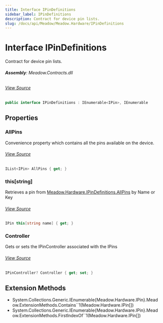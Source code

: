 ```yaml
---
title: Interface IPinDefinitions
sidebar_label: IPinDefinitions
description: Contract for device pin lists.
slug: /docs/api/Meadow/Meadow.Hardware/IPinDefinitions
---
```

# Interface IPinDefinitions
Contract for device pin lists.

###### **Assembly**: Meadow.Contracts.dll
###### [View Source](https://github.com/WildernessLabs/Meadow.Contracts.git/blob/develop/Source/Meadow.Contracts/Hardware/Contracts/IPinDefinitions.cs#L9)
```csharp title="Declaration"
public interface IPinDefinitions : IEnumerable<IPin>, IEnumerable
```
## Properties
### AllPins
Convenience property which contains all the pins available on the 
device.
###### [View Source](https://github.com/WildernessLabs/Meadow.Contracts.git/blob/develop/Source/Meadow.Contracts/Hardware/Contracts/IPinDefinitions.cs#L16)
```csharp title="Declaration"
IList<IPin> AllPins { get; }
```
### this[string]
Retrieves a pin from [Meadow.Hardware.IPinDefinitions.AllPins](../Meadow.Hardware/IPinDefinitions#allpins) by Name or Key
###### [View Source](https://github.com/WildernessLabs/Meadow.Contracts.git/blob/develop/Source/Meadow.Contracts/Hardware/Contracts/IPinDefinitions.cs#L21)
```csharp title="Declaration"
IPin this[string name] { get; }
```
### Controller
Gets or sets the IPinController associated with the IPins
###### [View Source](https://github.com/WildernessLabs/Meadow.Contracts.git/blob/develop/Source/Meadow.Contracts/Hardware/Contracts/IPinDefinitions.cs#L31)
```csharp title="Declaration"
IPinController? Controller { get; set; }
```
## Extension Methods
* System.Collections.Generic.IEnumerable&#123;Meadow.Hardware.IPin&#125;.Meadow.ExtensionMethods.Contains``1(Meadow.Hardware.IPin[])
* System.Collections.Generic.IEnumerable&#123;Meadow.Hardware.IPin&#125;.Meadow.ExtensionMethods.FirstIndexOf``1(Meadow.Hardware.IPin[])
